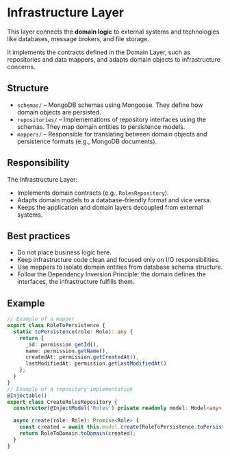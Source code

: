 # Infrastructure Layer

This layer connects the **domain logic** to external systems and technologies like databases, message brokers, and file storage.

It implements the contracts defined in the Domain Layer, such as repositories and data mappers, and adapts domain objects to infrastructure concerns.

## Structure

- `schemas/` – MongoDB schemas using Mongoose. They define how domain objects are persisted.
- `repositories/` – Implementations of repository interfaces using the schemas. They map domain entities to persistence models.
- `mappers/` – Responsible for translating between domain objects and persistence formats (e.g., MongoDB documents).

## Responsibility

The Infrastructure Layer:

- Implements domain contracts (e.g., `RolesRepository`).
- Adapts domain models to a database-friendly format and vice versa.
- Keeps the application and domain layers decoupled from external systems.

## Best practices
- Do not place business logic here.
- Keep infrastructure code clean and focused only on I/O responsibilities.
- Use mappers to isolate domain entities from database schema structure.
- Follow the Dependency Inversion Principle: the domain defines the interfaces, the infrastructure fulfills them.

## Example

```ts
// Example of a mapper
export class RoleToPersistence {
  static toPersistence(role: Role): any {
    return {
      _id: permission.getId(),
      name: permission.getName(),
      createdAt: permission.getCreatedAt(),
      lastModifiedAt: permission.getLastModifiedAt()
    };
  }
}
// Example of a repository implementation
@Injectable()
export class CreateRolesRepository {
  constructor(@InjectModel('Roles') private readonly model: Model<any>) {}

  async create(role: Role): Promise<Role> {
    const created = await this.model.create(RoleToPersistence.toPersistence(role));
    return RoleToDomain.toDomain(created);
  }
}
